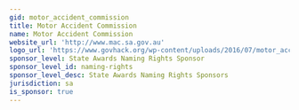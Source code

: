 ```yaml
---
gid: motor_accident_commission
title: Motor Accident Commission
name: Motor Accident Commission
website_url: 'http://www.mac.sa.gov.au'
logo_url: 'https://www.govhack.org/wp-content/uploads/2016/07/motor_accident_commission.png'
sponsor_level: State Awards Naming Rights Sponsor
sponsor_level_id: naming-rights
sponsor_level_desc: State Awards Naming Rights Sponsors
jurisdiction: sa
is_sponsor: true
---
```

